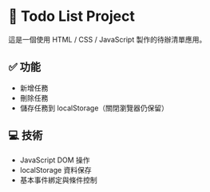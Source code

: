# 📝 Todo List Project

這是一個使用 HTML / CSS / JavaScript 製作的待辦清單應用。

## ✅ 功能

- 新增任務
- 刪除任務
- 儲存任務到 localStorage（關閉瀏覽器仍保留）

## 💻 技術

- JavaScript DOM 操作
- localStorage 資料保存
- 基本事件綁定與條件控制


